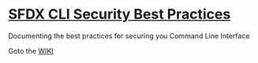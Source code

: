 # [SFDX CLI Security Best Practices](https://github.com/JosephAllen/sfdx-cli-security-best-practices/wiki)

Documenting the best practices for securing you Command Line Interface

Goto the [WIKI](https://github.com/JosephAllen/sfdx-cli-security-best-practices/wiki)
